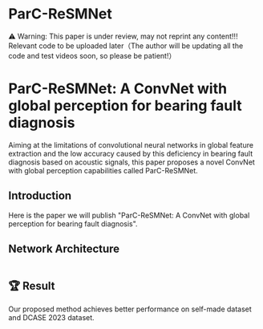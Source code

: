 # ParC-ReSMNet
⚠ Warning: This paper is under review, may not reprint any content!!!
Relevant code to be uploaded later（The author will be updating all the code and test videos soon, so please be patient!）
# ParC-ReSMNet: A ConvNet with global perception for bearing fault diagnosis
Aiming at the limitations of convolutional neural networks in global feature extraction and the low accuracy caused by this deficiency in bearing fault diagnosis based on acoustic signals, this paper proposes a novel ConvNet with global perception capabilities called ParC-ReSMNet.

## Introduction
Here is the paper we will publish "ParC-ReSMNet: A ConvNet with global perception for bearing fault diagnosis".

## Network Architecture
<img >

## :trophy: Result
Our proposed method achieves better performance on self-made dataset and DCASE  2023 dataset.
